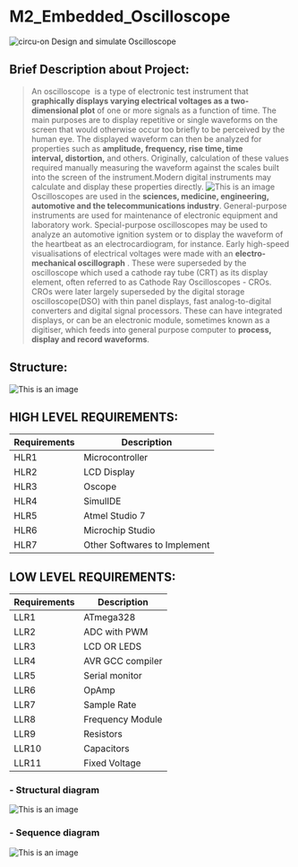 # M2_Embedded_Oscilloscope

![circu-on](https://user-images.githubusercontent.com/94955036/165147682-4a189836-122c-477b-997c-0b33ca6adf7e.png)
Design and simulate Oscilloscope 
## Brief Description about Project:
>An oscilloscope  is a type of electronic test instrument that **graphically displays varying electrical voltages as a two-dimensional plot** of one or more signals as a function of time. The main purposes are to display repetitive or single waveforms on the screen that would otherwise occur too briefly to be perceived by the human eye. The displayed waveform can then be analyzed for properties such as **amplitude, frequency, rise time, time interval, distortion,** and others. Originally, calculation of these values required manually measuring the waveform against the scales built into the screen of the instrument.Modern digital instruments may calculate and display these properties directly.
>![This is an image](https://cdn.sparkfun.com/assets/3/c/9/4/1/52f3d691ce395fc6198b4567.png)
Oscilloscopes are used in the **sciences, medicine, engineering, automotive and the telecommunications industry**. General-purpose instruments are used for maintenance of electronic equipment and laboratory work. Special-purpose oscilloscopes may be used to analyze an automotive ignition system or to display the waveform of the heartbeat as an electrocardiogram, for instance.
Early high-speed visualisations of electrical voltages were made with an **electro-mechanical oscillograph** . These were superseded by the oscilloscope which used a cathode ray tube (CRT) as its display element, often referred to as Cathode Ray Oscilloscopes - CROs. CROs were later largely superseded by the digital storage oscilloscope(DSO) with thin panel displays, fast analog-to-digital converters and digital signal processors. These can have integrated displays, or can be an electronic module, sometimes known as a digitiser, which feeds into general purpose computer to **process, display and record waveforms**.

## Structure:
![This is an image](https://atmega32-avr.com/wp-content/uploads/2012/11/Oscilloscope.jpg)
## HIGH LEVEL REQUIREMENTS:
| Requirements  | Description |
| ------------- | ------------- |
| HLR1  | Microcontroller  |
| HLR2  | LCD Display |
| HLR3  | Oscope |
| HLR4  | SimulIDE  |
| HLR5  | Atmel Studio 7  |
| HLR6  | Microchip Studio  |
| HLR7  | Other Softwares to Implement |

## LOW LEVEL REQUIREMENTS:

| Requirements  | Description |
| ------------- | ------------- |
| LLR1  | ATmega328 |
| LLR2  | ADC with PWM  |
| LLR3 | LCD OR LEDS  |
| LLR4 | AVR GCC compiler  |
| LLR5 | Serial monitor  |
| LLR6 | OpAmp  |
| LLR7 | Sample Rate  |
| LLR8 | Frequency Module |
| LLR9 | Resistors  |
| LLR10 | Capacitors  |
| LLR11 | Fixed Voltage |
### - Structural diagram
 ![This is an image](https://upload.wikimedia.org/wikipedia/commons/thumb/b/b0/Lissajous_figures_on_oscilloscope_%2890_degrees_phase_shift%29.gif/300px-Lissajous_figures_on_oscilloscope_%2890_degrees_phase_shift%29.gif)
 ### - Sequence diagram
 ![This is an image](https://electronicspost.com/wp-content/uploads/2016/08/16.png)
